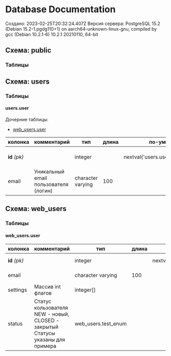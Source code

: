 # Database Documentation

Создано: 2023-02-25T20:32:24.407Z
Версия сервера: PostgreSQL 15.2 (Debian 15.2-1.pgdg110+1) on aarch64-unknown-linux-gnu, compiled by gcc (Debian 10.2.1-6) 10.2.1 20210110, 64-bit
## Схема: public

### Таблицы

## Схема: users

### Таблицы

#### users.user


Дочерние таблицы:


 - [web_users.user](#web_usersuser)

| колонка | комментарий | тип | длина | по-умолчанию | ограничения | значения |
| ------- | ----------- | --- | ----- | ------------ | ----------- | -------- |
| **id** _(pk)_ |  | integer |  | nextval('users.user_id_seq'::regclass) | NOT NULL, [user_email_key](#usersuser), [user_pkey](#usersuser) |  |
| email | Уникальный email пользователя (логин) | character varying | 100 |  | NOT NULL, [user_email_key](#usersuser), [user_pkey](#usersuser) |  |

## Схема: web_users

### Таблицы

#### web_users.user

| колонка | комментарий | тип | длина | по-умолчанию | ограничения | значения |
| ------- | ----------- | --- | ----- | ------------ | ----------- | -------- |
| **id** _(pk)_ |  | integer |  | nextval('users.user_id_seq'::regclass) | NOT NULL, [user_pkey](#web_usersuser) |  |
| email |  | character varying | 100 |  | NOT NULL, [user_pkey](#web_usersuser) |  |
| settings | Массив int флагов | integer[] |  |  | NOT NULL, [user_pkey](#web_usersuser) |  |
| status | Статус кользователя NEW - новый, CLOSED - закрытый  Статусы указаны для примера | web_users.test_enum |  |  | NOT NULL, [user_pkey](#web_usersuser) | NEW, CLOSED |
